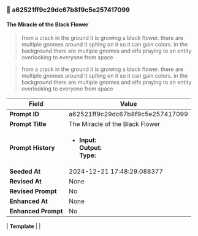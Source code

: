 

### 📜 a62521ff9c29dc67b8f9c5e257417099

#### The Miracle of the Black Flower

> from a crack in the ground it is growing a black flower. there are multiple gnomes around it spiting on it so it can gain colors. in the background there are multiple gnomes and elfs praying to an entity overlooking to everyone from space 

> from a crack in the ground it is growing a black flower. there are multiple gnomes around it spiting on it so it can gain colors. in the background there are multiple gnomes and elfs praying to an entity overlooking to everyone from space 

| Field          | Value                                                                                                                                                                      |
|----------------|----------------------------------------------------------------------------------------------------------------------------------------------------------------------------|
| **Prompt ID**  | a62521ff9c29dc67b8f9c5e257417099                                                                                                                                                            |
| **Prompt Title**  | The Miracle of the Black Flower                                                                                                                                                            |
| **Prompt History** | <ul><li>**Input:**  <br> **Output:**  <br> **Type:** </li></ul> |
| **Seeded At** | 2024-12-21 17:48:29.088377                                                                                                                                                   |
| **Revised At** | None                                                                                                                                                   |
| **Revised Prompt** | No                                                                                                                                                                      |
| **Enhanced At** | None                                                                                                                                                  |
| **Enhanced Prompt** | No                                                                                                                                                                    |

| **Template**   |                                                                                                                                            |



